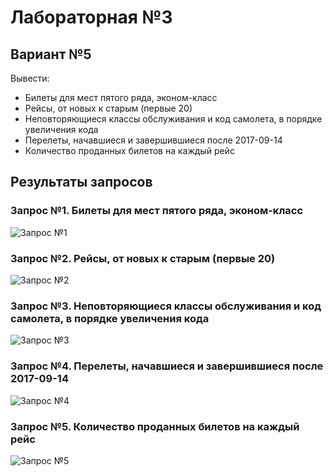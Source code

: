# Лабораторная №3
## **Вариант №5**
Вывести:
- Билеты для мест пятого ряда, эконом-класс
- Рейсы, от новых к старым (первые 20)
- Неповторяющиеся классы обслуживания и код самолета, в порядке увеличения кода
- Перелеты, начавшиеся и завершившиеся после 2017-09-14
- Количество проданных билетов на каждый рейс  

## Результаты запросов
### Запрос №1. Билеты для мест пятого ряда, эконом-класс
![Запрос №1](https://i.imgur.com/vjwHH7F.png)
### Запрос №2. Рейсы, от новых к старым (первые 20)
![Запрос №2](https://i.imgur.com/EetJxkn.png)
### Запрос №3. Неповторяющиеся классы обслуживания и код самолета, в порядке увеличения кода
![Запрос №3](https://i.imgur.com/81Gk4pV.png)
### Запрос №4. Перелеты, начавшиеся и завершившиеся после 2017-09-14
![Запрос №4](https://i.imgur.com/qELftt0.png)
### Запрос №5. Количество проданных билетов на каждый рейс
![Запрос №5](https://i.imgur.com/6uZlaKU.png)